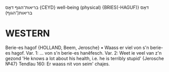 בריאות־הגוף
דאָס 
{CEYD}
well-being	(physical) {BRIES(-HAGUF)}	דאָס בריאות(־הגוף)

WESTERN
========

Berie-es hagof {HOLLAND, Beem, Jerosche}
	•	Waass er viel von s'n berie-es hagof. Var. 1: … von s'n berie-es hanêfesch. Var. 2: Weet ie veel van z'n gezond 'He knows a lot about his health, i.e. he is terribly stupid' {Jerosche №47}
Tendlau 160: Er waass nit von seim' chajes.
